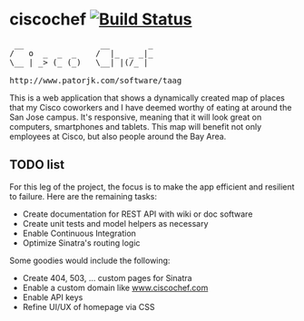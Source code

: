 ciscochef [![Build Status](https://travis-ci.org/huangsam/ciscochef.png?branch=master)](https://travis-ci.org/huangsam/ciscochef)
=========

<pre>
 __                __        _
/   o  _  _  _    /  |_  _ _|_
\__ | _> (_ (_)   \__| |(/_ | 

http://www.patorjk.com/software/taag
</pre>

This is a web application that shows a dynamically created
map of places that my Cisco coworkers and I have deemed worthy
of eating at around the San Jose campus. It's responsive, meaning
that it will look great on computers, smartphones and tablets.
This map will benefit not only employees at Cisco, but also
people around the Bay Area.

## TODO list

For this leg of the project, the focus is to make the app
efficient and resilient to failure. Here are the remaining tasks:

- Create documentation for REST API with wiki or doc software
- Create unit tests and model helpers as necessary
- Enable Continuous Integration
- Optimize Sinatra's routing logic

Some goodies would include the following:

- Create 404, 503, ... custom pages for Sinatra
- Enable a custom domain like www.ciscochef.com
- Enable API keys
- Refine UI/UX of homepage via CSS
